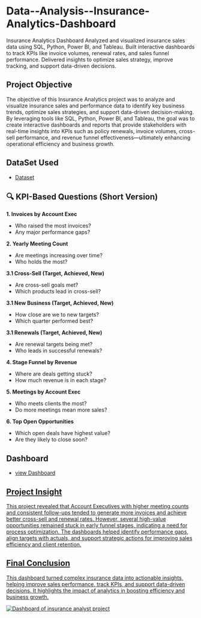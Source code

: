 # Data--Analysis--Insurance-Analytics-Dashboard
Insurance Analytics Dashboard Analyzed and visualized insurance sales data using SQL, Python, Power BI, and Tableau. Built interactive dashboards to track KPIs like invoice volumes, renewal rates, and sales funnel performance. Delivered insights to optimize sales strategy, improve tracking, and support data-driven decisions.
## Project Objective
The objective of this Insurance Analytics project was to analyze and visualize insurance sales and performance data to identify key business trends, optimize sales strategies, and support data-driven decision-making. By leveraging tools like SQL, Python, Power BI, and Tableau, the goal was to create interactive dashboards and reports that provide stakeholders with real-time insights into KPIs such as policy renewals, invoice volumes, cross-sell performance, and revenue funnel effectiveness—ultimately enhancing operational efficiency and business growth.

## DataSet Used 
- <a href="https://github.com/MAYANKBODADE/Data--Analysis--Insurance-Analytics-Dashboard/blob/main/Insuarance%20project011111.xlsx">Dataset</a>

## 🔍 KPI-Based Questions (Short Version)

**1. Invoices by Account Exec**
* Who raised the most invoices?
* Any major performance gaps?

**2. Yearly Meeting Count**
* Are meetings increasing over time?
* Who holds the most?

**3.1 Cross-Sell (Target, Achieved, New)**
* Are cross-sell goals met?
* Which products lead in cross-sell?

**3.1 New Business (Target, Achieved, New)**
* How close are we to new targets?
* Which quarter performed best?

**3.1 Renewals (Target, Achieved, New)**
* Are renewal targets being met?
* Who leads in successful renewals?

**4. Stage Funnel by Revenue**
* Where are deals getting stuck?
* How much revenue is in each stage?

**5. Meetings by Account Exec**
* Who meets clients the most?
* Do more meetings mean more sales?

**6. Top Open Opportunities**
* Which open deals have highest value?
* Are they likely to close soon?

## Dashboard 
- <a href="https://github.com/MAYANKBODADE/Data--Analysis--Insurance-Analytics-Dashboard/blob/main/Screenshot%202025-02-18%20084835.png">view Dashboard

## Project Insight
This project revealed that Account Executives with higher meeting counts and consistent follow-ups tended to generate more invoices and achieve better cross-sell and renewal rates. However, several high-value opportunities remained stuck in early funnel stages, indicating a need for process optimization. The dashboards helped identify performance gaps, align targets with actuals, and support strategic actions for improving sales efficiency and client retention.


## Final Conclusion
This dashboard turned complex insurance data into actionable insights, helping improve sales performance, track KPIs, and support data-driven decisions. It highlights the impact of analytics in boosting efficiency and business growth.

![Dashboard of insurance analyst project](https://github.com/user-attachments/assets/bc62e16e-8afa-43d3-9e26-0ec3a4cda8f6)
